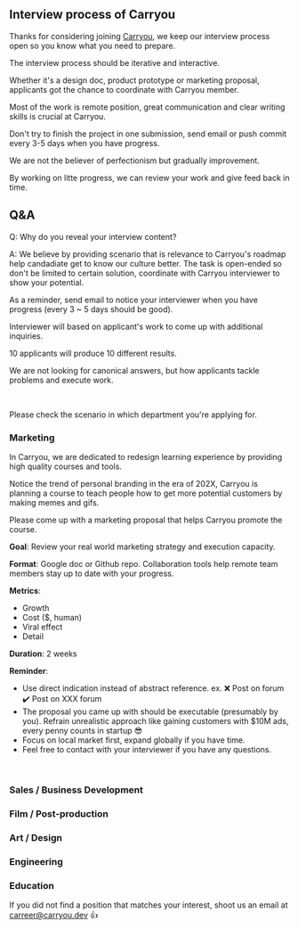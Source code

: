 ## Interview process of Carryou

Thanks for considering joining [Carryou](https://www.carryou.dev/), we keep our interview process open so you know what you need to prepare.

The interview process should be iterative and interactive. 

Whether it's a design doc, product prototype or marketing proposal, applicants got the chance to coordinate with Carryou member. 

Most of the work is remote position, great communication and clear writing skills is crucial at Carryou.

Don't try to finish the project in one submission, send email or push commit every 3-5 days when you have progress. 

We are not the believer of perfectionism but gradually improvement.

By working on litte progress, we can review your work and give feed back in time. 

## Q&A

Q: Why do you reveal your interview content?

A: We believe by providing scenario that is relevance to Carryou's roadmap help candadiate get to know our culture better. The task is open-ended so don't be limited to certain solution, coordinate with Carryou interviewer to show your potential.

As a reminder, send email to notice your interviewer when you have progress (every 3 ~ 5 days should be good). 

Interviewer will based on applicant's work to come up with additional inquiries. 

10 applicants will produce 10 different results. 

We are not looking for canonical answers, but how applicants tackle problems and execute work.

<br />

Please check the scenario in which department you're applying for.

### Marketing 

In Carryou, we are dedicated to redesign learning experience by providing high quality courses and tools.

Notice the trend of personal branding in the era of 202X, Carryou is planning a course to teach people how to get more potential customers by making memes and gifs.

Please come up with a marketing proposal that helps Carryou promote the course.

**Goal**: Review your real world marketing strategy and execution capacity.

**Format**: Google doc or Github repo. Collaboration tools help remote team members stay up to date with your progress.

**Metrics**: 
* Growth
* Cost ($, human)
* Viral effect
* Detail

**Duration**: 2 weeks

**Reminder**:
* Use direct indication instead of abstract reference. ex. ❌ Post on forum ✔️ Post on XXX forum 
* The proposal you came up with should be executable (presumably by you). Refrain unrealistic approach like gaining customers with $10M ads, every penny counts in startup 😎
* Focus on local market first, expand globally if you have time.
* Feel free to contact with your interviewer if you have any questions.

<br />

### Sales / Business Development

### Film / Post-production

### Art / Design

### Engineering

### Education

If you did not find a position that matches your interest, shoot us an email at carreer@carryou.dev 👍